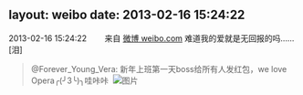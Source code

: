 layout: weibo
date: 2013-02-16 15:24:22
---
2013-02-16 15:24:22  &nbsp;&nbsp;&nbsp;&nbsp;&nbsp;&nbsp; 来自 <a href="http://weibo.com/" rel="nofollow">微博 weibo.com</a>
难道我的爱就是无回报的吗…… [泪]
>  @Forever_Young_Vera: 新年上班第一天boss给所有人发红包，we love Opera╭(╯3╰)╮哇咔咔 ​​​
>  ![图片](https://ww3.sinaimg.cn/large/9469fd77jw1e1v34t8x0ij.jpg)
